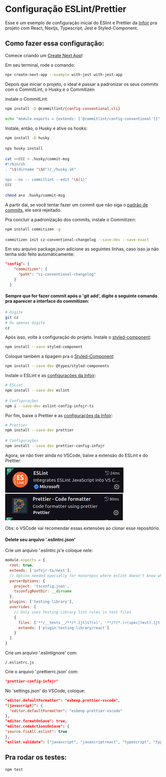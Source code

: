 # Configuração ESLint/Prettier

Esse é um exemplo de configuração inicial do ESlint e Prettier da [Infojr](https://infojr.com.br/) pra projeto com React, Nextjs, Typescript, Jest e Styled-Component.

## Como fazer essa configuração:

Comece criando um [Create Next App](https://github.com/vercel/next.js/tree/canary/packages/create-next-app#readme)!

Em seu terminal, rode o comando:

```bash
npx create-next-app --example with-jest with-jest-app
```

Depois que iniciar o projeto, o ideal é passar a padronizar os seus commits com o CommitLint, o Husky e o Commitizen

instale o CommitLint:

```bash
npm install -D @commitlint/{config-conventional,cli}

echo "module.exports = {extends: ['@commitlint/config-conventional']}" > commitlint.config.js
```

Instale, então, o Husky e ative os hooks:

```bash
npm install -D husky

npx husky install

cat <<EEE > .husky/commit-msg
#!/bin/sh
. "\$(dirname "\$0")/_/husky.sh"

npx --no -- commitlint --edit "\${1}"
EEE

chmod a+x .husky/commit-msg
```

A partir daí, se você tentar fazer um commit que não siga o [padrão de commits](https://www.conventionalcommits.org/pt-br/v1.0.0/), ele será rejeitado.

Pra concluir a padronização dos commits, instale o Commitizen:

```bash
npm install commitizen -g

commitizen init cz-conventional-changelog --save-dev --save-exact
```

Em seu arquivo package.json adicione as seguintes linhas, caso isso ja não tenha sido feito automáticamente:

```json
"config": {
    "commitizen": {
      "path": "cz-conventional-changelog"
    }
  }
```

#### Sempre que for fazer commit após o 'git add', digite o seguinte comando pra aparecer a interface do commitizen:

```bash
# Digite
git cz
# Ou apenas digite
cz
```

Após isso, volte à configuração do projeto. Instale o [styled-component](https://styled-components.com/docs/basics#installation):

```bash
npm install --save styled-component
```

Coloque também a tipagem pra o [Styled-Component](https://styled-components.com/docs/api#typescript):

```bash
npm install --save-dev @types/styled-components
```

Instale o ESLint e as [configurações da Infojr](https://www.npmjs.com/package/eslint-config-infojr-ts):

```bash
# ESLint
npm install --save-dev eslint

# Configurações
npm i --save-dev eslint-config-infojr-ts
```

Por fim, baixe o Prettier e as [configurações da Infojr](https://www.npmjs.com/package/prettier-config-infojr):

```bash
# Prettier
npm install --save-dev prettier

# Configurações
npm install --save-dev prettier-config-infojr
```

Agora, se não tiver ainda no VSCode, baixe a extensão do ESLint e do Prettier:

<img src="./images/eslint-extention.png">
<img src="./images/prettier-extention.png">

Obs: o VSCode vai recomendar essas extensões ao clonar esse repositório.

#### Delete seu arquivo '.eslintrc.json'

Crie um arquivo '.eslintrc.js'e coloque nele:

```javascript
module.exports = {
  root: true,
  extends: ['infojr-ts/next'],
  // Option needed specially for monorepos where eslint doesn't know where to find tsconfig.json
  parserOptions: {
    project: 'tsconfig.json',
    tsconfigRootDir: __dirname
  },
  plugins: ['testing-library'],
  overrides: [
    // Only uses Testing Library lint rules in test files
    {
      files: ['**/__tests__/**/*.[jt]s?(x)', '**/?(*.)+(spec|test).[jt]s?(x)'],
      extends: ['plugin:testing-library/react']
    }
  ]
}
```

Crie um arquivo '.eslintignore' com:

```
/.eslintrc.js
```

Crie o arquivo '.prettierrc.json' com:

```json
"prettier-config-infojr"
```

No 'settings.json' do VSCode, coloque:

```json
"editor.defaultFormatter": "esbenp.prettier-vscode",
"[javascript]": {
  "editor.defaultFormatter": "esbenp.prettier-vscode"
},
"editor.formatOnSave": true,
"editor.codeActionsOnSave": {
"source.fixAll.eslint": true
},
"eslint.validate": ["javascript", "javascriptreact", "typescript", "typescriptreact"]
```

## Pra rodar os testes:

```bash
npm test
```

